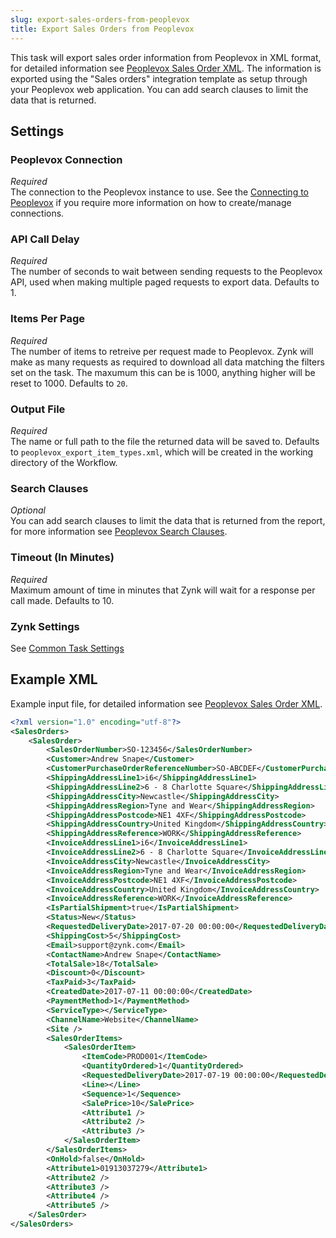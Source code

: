 ```yaml
---
slug: export-sales-orders-from-peoplevox
title: Export Sales Orders from Peoplevox
---
```


This task will export sales order information from Peoplevox in XML format, for detailed information see [Peoplevox Sales Order XML](peoplevox-sales-order-xml).  The information is exported using the "Sales orders" integration template as setup through your Peoplevox web application.  You can add search clauses to limit the data that is returned.

## Settings
### Peoplevox Connection
_Required_  
The connection to the Peoplevox instance to use.  See the [Connecting to Peoplevox](connecting-to-peoplevox) if you require more information on how to create/manage connections.

### API Call Delay
_Required_  
The number of seconds to wait between sending requests to the Peoplevox API, used when making multiple paged requests to export data.  Defaults to 1.

### Items Per Page
_Required_  
The number of items to retreive per request made to Peoplevox.  Zynk will make as many requests as required to download all data matching the filters set on the task.  The maxumum this can be is 1000, anything higher will be reset to 1000.  Defaults to `20`.

### Output File
_Required_  
The name or full path to the file the returned data will be saved to.  Defaults to `peoplevox_export_item_types.xml`, which will be created in the working directory of the Workflow.

### Search Clauses
_Optional_  
You can add search clauses to limit the data that is returned from the report, for more information see [Peoplevox Search Clauses](peoplevox-search-clauses).

### Timeout (In Minutes)
_Required_  
Maximum amount of time in minutes that Zynk will wait for a response per call made.  Defaults to 10.

### Zynk Settings
See [Common Task Settings](common-task-settings)

## Example XML
Example input file, for detailed information see [Peoplevox Sales Order XML](peoplevox-sales-order-xml).

```xml
<?xml version="1.0" encoding="utf-8"?>
<SalesOrders>
	<SalesOrder>
		<SalesOrderNumber>SO-123456</SalesOrderNumber>
		<Customer>Andrew Snape</Customer>
		<CustomerPurchaseOrderReferenceNumber>SO-ABCDEF</CustomerPurchaseOrderReferenceNumber>
		<ShippingAddressLine1>i6</ShippingAddressLine1>
		<ShippingAddressLine2>6 - 8 Charlotte Square</ShippingAddressLine2>
		<ShippingAddressCity>Newcastle</ShippingAddressCity>
		<ShippingAddressRegion>Tyne and Wear</ShippingAddressRegion>
		<ShippingAddressPostcode>NE1 4XF</ShippingAddressPostcode>
		<ShippingAddressCountry>United Kingdom</ShippingAddressCountry>
		<ShippingAddressReference>WORK</ShippingAddressReference>
		<InvoiceAddressLine1>i6</InvoiceAddressLine1>
		<InvoiceAddressLine2>6 - 8 Charlotte Square</InvoiceAddressLine2>
		<InvoiceAddressCity>Newcastle</InvoiceAddressCity>
		<InvoiceAddressRegion>Tyne and Wear</InvoiceAddressRegion>
		<InvoiceAddressPostcode>NE1 4XF</InvoiceAddressPostcode>
		<InvoiceAddressCountry>United Kingdom</InvoiceAddressCountry>
		<InvoiceAddressReference>WORK</InvoiceAddressReference>
		<IsPartialShipment>true</IsPartialShipment>
		<Status>New</Status>
		<RequestedDeliveryDate>2017-07-20 00:00:00</RequestedDeliveryDate>
		<ShippingCost>5</ShippingCost>
		<Email>support@zynk.com</Email>
		<ContactName>Andrew Snape</ContactName>
		<TotalSale>18</TotalSale>
		<Discount>0</Discount>
		<TaxPaid>3</TaxPaid>
		<CreatedDate>2017-07-11 00:00:00</CreatedDate>
		<PaymentMethod>1</PaymentMethod>
		<ServiceType></ServiceType>
		<ChannelName>Website</ChannelName>
		<Site />
		<SalesOrderItems>
			<SalesOrderItem>
				<ItemCode>PROD001</ItemCode>
				<QuantityOrdered>1</QuantityOrdered>
				<RequestedDeliveryDate>2017-07-19 00:00:00</RequestedDeliveryDate>
				<Line></Line>
				<Sequence>1</Sequence>
				<SalePrice>10</SalePrice>
				<Attribute1 />
				<Attribute2 />
				<Attribute3 />
			</SalesOrderItem>
		</SalesOrderItems>
		<OnHold>false</OnHold>
		<Attribute1>01913037279</Attribute1>
		<Attribute2 />
		<Attribute3 />
		<Attribute4 />
		<Attribute5 />
	</SalesOrder>
</SalesOrders>
```
